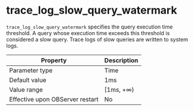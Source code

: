 trace_log_slow_query_watermark 
===================================================

`trace_log_slow_query_watermark` specifies the query execution time threshold. A query whose execution time exceeds this threshold is considered a slow query. Trace logs of slow queries are written to system logs. 


|          **Property**           | **Description** |
|---------------------------------|-----------------|
| Parameter type                  | Time            |
| Default value                   | 1ms        |
| Value range                     | \[1ms, +∞)      |
| Effective upon OBServer restart | No              |



